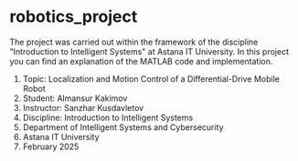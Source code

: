 # robotics_project

The project was carried out within the framework of the discipline "Introduction to Intelligent Systems" at Astana IT University. In this project you can find an explanation of the MATLAB code and implementation.

1. Topic: Localization and Motion Control of a Differential-Drive Mobile Robot
2. Student: Almansur Kakimov
3. Instructor: Sanzhar Kusdavletov
4. Discipline: Introduction to Intelligent Systems
5. Department of Intelligent Systems and Cybersecurity
6. Astana IT University
7. February 2025
